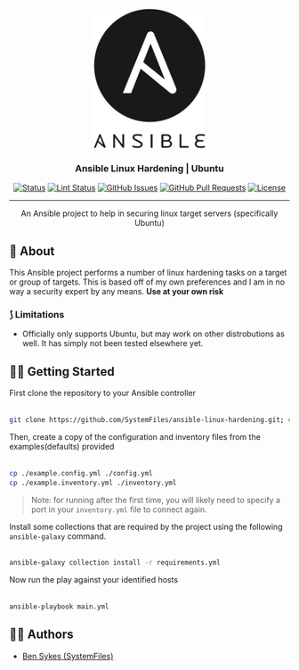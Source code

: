 <p align="center">
  <a href="" rel="noopener">
 <img width=200px height=250px src=".github/docs/ansible.png" alt="Ansible Linux Hardening Project"></a>
</p>

<h3 align="center">Ansible Linux Hardening | Ubuntu</h3>

<div align="center">

[![Status](https://img.shields.io/badge/status-active-success.svg)](https://sykesdev.ca/projects/)
[![Lint Status](https://github.com/systemfiles/ansible-linux-hardening/workflows/Lint-CI/badge.svg?event=push)](https://github.com/systemfiles/ansible-linux-hardening/actions?query=workflow%3ALint-CI)
[![GitHub Issues](https://img.shields.io/github/issues/systemfiles/ansible-linux-hardening.svg)](https://github.com/SystemFiles/ansible-linux-hardening/issues)
[![GitHub Pull Requests](https://img.shields.io/github/issues-pr/systemfiles/ansible-linux-hardening.svg)](https://github.com/SystemFiles/ansible-linux-hardening/issues)
[![License](https://img.shields.io/badge/license-Apache2.0-blue.svg)](/LICENSE)

</div>

---

<p align="center"> An Ansible project to help in securing linux target servers (specifically Ubuntu)
    <br> 
</p>

## 🧐 About <a name = "about"></a>

This Ansible project performs a number of linux hardening tasks on a target or group of targets. This is based off of my own preferences and I am in no way a security expert by any means. **Use at your own risk**

### ⟆ Limitations

- Officially only supports Ubuntu, but may work on other distrobutions as well. It has simply not been tested elsewhere yet.

## 👷‍♂️ Getting Started

First clone the repository to your Ansible controller

```bash

git clone https://github.com/SystemFiles/ansible-linux-hardening.git; cd ansible-linux-hardening

```

Then, create a copy of the configuration and inventory files from the examples(defaults) provided

```bash

cp ./example.config.yml ./config.yml
cp ./example.inventory.yml ./inventory.yml

```

> Note: for running after the first time, you will likely need to specify a port in your `inventory.yml` file to connect again.

Install some collections that are required by the project using the following `ansible-galaxy` command.

```bash

ansible-galaxy collection install -r requirements.yml

```

Now run the play against your identified hosts

```bash

ansible-playbook main.yml

```

## 👷‍♂️ Authors <a name = "authors" >

- [Ben Sykes (SystemFiles)](https://sykesdev.ca/)